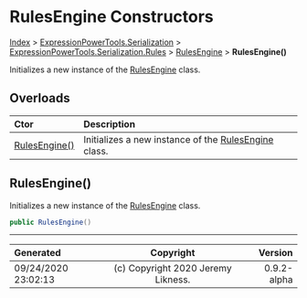 ﻿# RulesEngine Constructors

[Index](../index.md) > [ExpressionPowerTools.Serialization](ExpressionPowerTools.Serialization.a.md) > [ExpressionPowerTools.Serialization.Rules](ExpressionPowerTools.Serialization.Rules.n.md) > [RulesEngine](ExpressionPowerTools.Serialization.Rules.RulesEngine.cs.md) > **RulesEngine()**

Initializes a new instance of the [RulesEngine](ExpressionPowerTools.Serialization.Rules.RulesEngine.cs.md) class.

## Overloads

| Ctor | Description |
| :-- | :-- |
| [RulesEngine()](#rulesengine) | Initializes a new instance of the [RulesEngine](ExpressionPowerTools.Serialization.Rules.RulesEngine.cs.md) class. |

## RulesEngine()

Initializes a new instance of the [RulesEngine](ExpressionPowerTools.Serialization.Rules.RulesEngine.cs.md) class.

```csharp
public RulesEngine()
```



---

| Generated | Copyright | Version |
| :-- | :-: | --: |
| 09/24/2020 23:02:13 | (c) Copyright 2020 Jeremy Likness. | 0.9.2-alpha |
